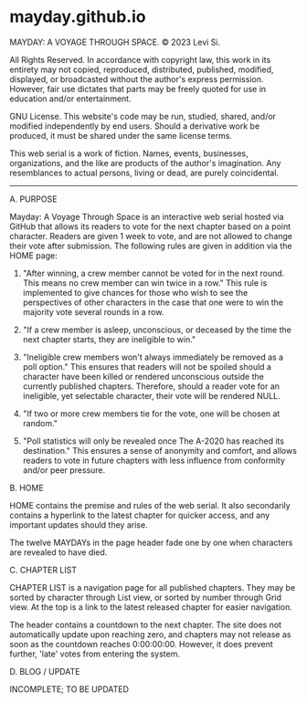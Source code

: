 # mayday.github.io

MAYDAY: A VOYAGE THROUGH SPACE. © 2023 Levi Si.

All Rights Reserved. In accordance with copyright law, this work in its entirety may not copied, reproduced, distributed, published, modified, displayed, or broadcasted without the author's express permission. However, fair use dictates that parts may be freely quoted for use in education and/or entertainment.

GNU License. This website's code may be run, studied, shared, and/or modified independently by end users. Should a derivative work be produced, it must be shared under the same license terms.

This web serial is a work of fiction. Names, events, businesses, organizations, and the like are products of the author's imagination. Any resemblances to actual persons, living or dead, are purely coincidental.

---------------------------------------

A. PURPOSE

Mayday: A Voyage Through Space is an interactive web serial hosted via GitHub that allows its readers to vote for the next chapter based on a point character. Readers are given 1 week to vote, and are not allowed to change their vote after submission. The following rules are given in addition via the HOME page:

1. "After winning, a crew member cannot be voted for in the next round. This means no crew member can win twice in a row." This rule is implemented to give chances for those who wish to see the perspectives of other characters in the case that one were to win the majority vote several rounds in a row.

2. "If a crew member is asleep, unconscious, or deceased by the time the next chapter starts, they are ineligible to win." 

3. "Ineligible crew members won't always immediately be removed as a poll option." This ensures that readers will not be spoiled should a character have been killed or rendered unconscious outside the currently published chapters. Therefore, should a reader vote for an ineligible, yet selectable character, their vote will be rendered NULL.

4. "If two or more crew members tie for the vote, one will be chosen at random."

5. "Poll statistics will only be revealed once The A-2020 has reached its destination." This ensures a sense of anonymity and comfort, and allows readers to vote in future chapters with less influence from conformity and/or peer pressure.

B. HOME

HOME contains the premise and rules of the web serial. It also secondarily contains a hyperlink to the latest chapter for quicker access, and any important updates should they arise.

The twelve MAYDAYs in the page header fade one by one when characters are revealed to have died.

C. CHAPTER LIST

CHAPTER LIST is a navigation page for all published chapters. They may be sorted by character through List view, or sorted by number through Grid view. At the top is a link to the latest released chapter for easier navigation. 

The header contains a countdown to the next chapter. The site does not automatically update upon reaching zero, and chapters may not release as soon as the countdown reaches 0:00:00:00. However, it does prevent further, 'late' votes from entering the system.

D. BLOG / UPDATE

INCOMPLETE; TO BE UPDATED
